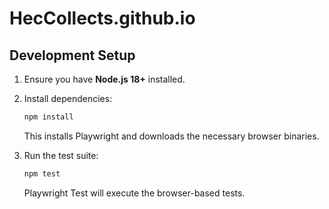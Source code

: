 # HecCollects.github.io

## Development Setup

1. Ensure you have **Node.js 18+** installed.

2. Install dependencies:

   ```bash
   npm install
   ```

   This installs Playwright and downloads the necessary browser binaries.

3. Run the test suite:

   ```bash
   npm test
   ```

   Playwright Test will execute the browser-based tests.

